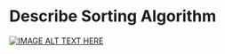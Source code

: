 # Describe Sorting Algorithm

[![IMAGE ALT TEXT HERE](https://img.youtube.com/vi/YOUTUBE_VIDEO_ID_HERE/0.jpg)](https://www.youtube.com/embed/Yq38yORRvKs)
